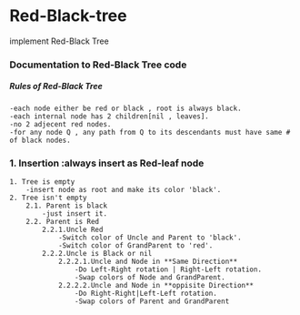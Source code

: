 # Red-Black-tree
implement Red-Black Tree 
### Documentation to Red-Black Tree code
##### Rules of Red-Black Tree
    -each node either be red or black , root is always black.
    -each internal node has 2 children[nil , leaves].
    -no 2 adjecent red nodes.
    -for any node Q , any path from Q to its descendants must have same # of black nodes.
### 1. Insertion :always insert as Red-leaf node
    1. Tree is empty
        -insert node as root and make its color 'black'.
    2. Tree isn't empty
        2.1. Parent is black
            -just insert it.
        2.2. Parent is Red
            2.2.1.Uncle Red 
                -Switch color of Uncle and Parent to 'black'.
                -Switch color of GrandParent to 'red'.
            2.2.2.Uncle is Black or nil
                2.2.2.1.Uncle and Node in **Same Direction**
                    -Do Left-Right rotation | Right-Left rotation.
                    -Swap colors of Node and GrandParent.
                2.2.2.2.Uncle and Node in **oppisite Direction**
                    -Do Right-Right|Left-Left rotation.
                    -Swap colors of Parent and GrandParent


